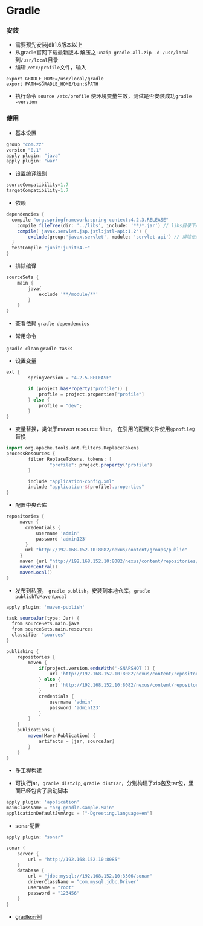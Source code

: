 # Gradle

### 安装

- 需要预先安装jdk1.6版本以上
- 从gradle官网下载最新版本 解压之 `unzip gradle-all.zip -d /usr/local` 到`/usr/local`目录
- 编辑 `/etc/profile`文件，输入
```shell
export GRADLE_HOME=/usr/local/gradle
export PATH=$GRADLE_HOME/bin:$PATH
```
- 执行命令 `source /etc/profile` 使环境变量生效，测试是否安装成功`gradle -version`

### 使用

- 基本设置

```groovy
group "com.zz"
version "0.1"
apply plugin: "java"
apply plugin: "war"
```

- 设置编译级别

```groovy
sourceCompatibility=1.7
targetCompatibility=1.7
```

- 依赖

```groovy
dependencies {
  compile "org.springframework:spring-context:4.2.3.RELEASE"
	compile fileTree(dir: '../libs', include: '**/*.jar') // libs目录下所有的jar都依赖进来
	compile('javax.servlet.jsp.jstl:jstl-api:1.2') {
        exclude(group:'javax.servlet', module: 'servlet-api') // 排除依赖
  }
  testCompile "junit:junit:4.+"
}
```

- 排除编译

```groovy
sourceSets {
    main {
        java{
            exclude '**/module/**'
        }
    }
}
```

- 查看依赖 `gradle dependencies`

- 常用命令

`gradle clean`
`gradle tasks`

- 设置变量

```groovy
ext {
        springVersion = "4.2.5.RELEASE"

        if (project.hasProperty("profile")) {
            profile = project.properties["profile"]
        } else {
            profile = "dev";
        }
}
```

- 变量替换，类似于maven resource filter， 在引用的配置文件使用`@profile@`替换

```groovy
import org.apache.tools.ant.filters.ReplaceTokens
processResources {
        filter ReplaceTokens, tokens: [
                "profile": project.property('profile')
        ]

		include "application-config.xml"
		include "application-${profile}.properties"
}
```

- 配置中央仓库

```groovy
repositories {  
     maven {
       credentials {
           username 'admin'
           password 'admin123'
       }
       url "http://192.168.152.10:8082/nexus/content/groups/public"
     }
     maven {url "http://192.168.152.10:8082/nexus/content/repositories/thirdparty"}
     mavenCentral()
     mavenLocal()
}
```

- 发布到私服， `gradle publish`，安装到本地仓库，`gradle publishToMavenLocal`

```groovy
apply plugin: 'maven-publish'

task sourceJar(type: Jar) {
  from sourceSets.main.java
  from sourceSets.main.resources
  classifier "sources"
}

publishing {
    repositories {
        maven {
			if(project.version.endsWith('-SNAPSHOT')) {
                url 'http://192.168.152.10:8082/nexus/content/repositories/snapshots'
            } else {
                url 'http://192.168.152.10:8082/nexus/content/repositories/releases'
            }
            credentials {
                username 'admin'
                password 'admin123'
            }
        }
    }
    publications {
		maven(MavenPublication) {
			artifacts = [jar, sourceJar]
        }
	}
}
```

- 多工程构建

- 可执行jar，`gradle distZip`, `gradle distTar`，分别构建了zip包及tar包，里面已经包含了启动脚本

```groovy
apply plugin: 'application'
mainClassName = "org.gradle.sample.Main"
applicationDefaultJvmArgs = ["-Dgreeting.language=en"]
```

- sonar配置

```groovy
apply plugin: "sonar"

sonar {
    server {
        url = "http://192.168.152.10:8085"
    }
    database {
        url = "jdbc:mysql://192.168.152.10:3306/sonar"
        driverClassName = "com.mysql.jdbc.Driver"
        username = "root"
        password = "123456"
    }
}
```

- [gradle示例](https://github.com/pkaq/GradleSide/)
